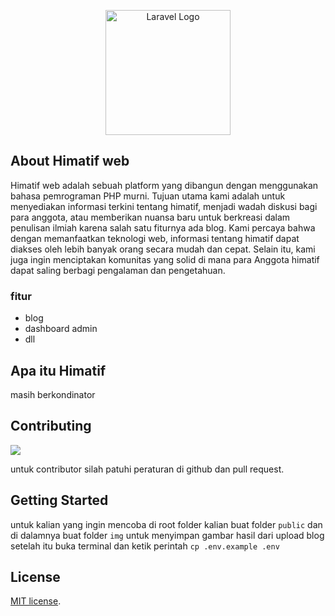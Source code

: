 <p align="center"><a href="https://github.com/demtimcod" target="_blank"><img src="https://avatars.githubusercontent.com/u/161788164?s=400&u=754ca3fc44d15dca6c1dabcecb52108261be3731&v=4" style="width: 200px" alt="Laravel Logo"></a></p>

<p align="center">
<a href=""></a>
<a href=""></a>
<a href=""></a>
<a href=""></a>
</p>

## About Himatif web

Himatif web adalah sebuah platform yang dibangun dengan menggunakan bahasa pemrograman PHP murni. Tujuan utama kami adalah untuk menyediakan informasi terkini tentang himatif, menjadi wadah diskusi bagi para anggota, atau memberikan nuansa baru untuk berkreasi dalam penulisan ilmiah karena salah satu fiturnya ada blog.
Kami percaya bahwa dengan memanfaatkan teknologi web, informasi tentang himatif dapat diakses oleh lebih banyak orang secara mudah dan cepat. Selain itu, kami juga ingin menciptakan komunitas yang solid di mana para Anggota himatif dapat saling berbagi pengalaman dan pengetahuan.

### fitur

- blog
- dashboard admin
- dll

## Apa itu Himatif

masih berkondinator

## Contributing

<a href="https://github.com/abrordc/himatif-unira/graphs/contributors">
  <img src="https://contrib.rocks/image?repo=abrordc/himatif-unira" />
</a>

untuk contributor silah patuhi peraturan di github dan pull request.

## Getting Started

untuk kalian yang ingin mencoba di root folder kalian buat folder `public` dan di dalamnya buat folder `img` untuk menyimpan gambar hasil dari upload blog setelah itu buka terminal dan ketik perintah `cp .env.example .env`

## License

[MIT license](https://opensource.org/licenses/MIT).
